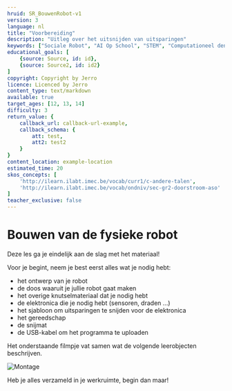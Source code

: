 ```yaml
---
hruid: SR_BouwenRobot-v1
version: 3
language: nl
title: "Voorbereiding"
description: "Uitleg over het uitsnijden van uitsparingen"
keywords: ["Sociale Robot", "AI Op School", "STEM", "Computationeel denken", "Grafisch programmeren"]
educational_goals: [
    {source: Source, id: id}, 
    {source: Source2, id: id2}
]
copyright: Copyright by Jerro
licence: Licenced by Jerro
content_type: text/markdown
available: true
target_ages: [12, 13, 14]
difficulty: 3
return_value: {
    callback_url: callback-url-example,
    callback_schema: {
        att: test,
        att2: test2
    }
}
content_location: example-location
estimated_time: 20
skos_concepts: [
    'http://ilearn.ilabt.imec.be/vocab/curr1/c-andere-talen', 
    'http://ilearn.ilabt.imec.be/vocab/ondniv/sec-gr2-doorstroom-aso'
]
teacher_exclusive: false
---
```


# Bouwen van de fysieke robot

Deze les ga je eindelijk aan de slag met het materiaal!  

Voor je begint, neem je best eerst alles wat je nodig hebt:
* het ontwerp van je robot
* de doos waaruit je jullie robot gaat maken
* het overige knutselmateriaal dat je nodig hebt
* de elektronica die je nodig hebt (sensoren, draden ...)
* het sjabloon om uitsparingen te snijden voor de elektronica
* het gereedschap
* de snijmat
* de USB-kabel om het programma te uploaden  

Het onderstaande filmpje vat samen wat de volgende leerobjecten beschrijven.

![](@youtube/https://www.youtube.com/embed/AYcoFGi99Ns "Montage")

Heb je alles verzameld in je werkruimte, begin dan maar!